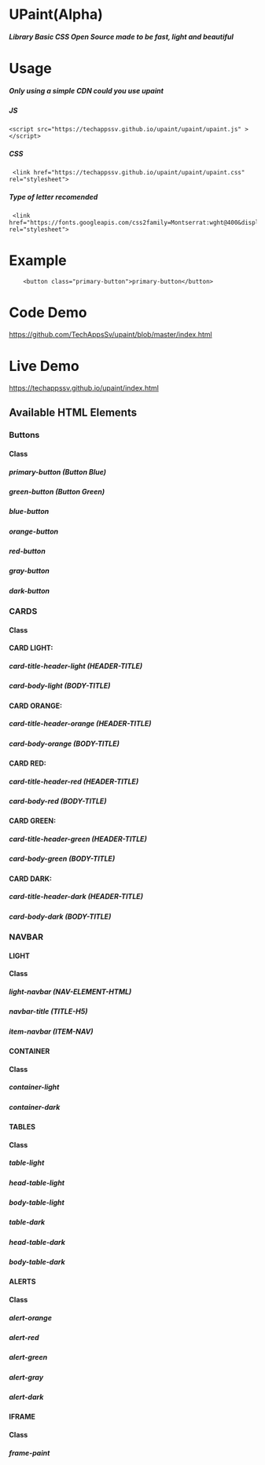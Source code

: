 # UPaint(Alpha)
##### Library Basic CSS Open Source made to be fast, light and beautiful

# Usage
##### Only using a simple CDN could you use upaint

##### JS
~~~
<script src="https://techappssv.github.io/upaint/upaint/upaint.js" ></script>

~~~
##### CSS
~~~
 <link href="https://techappssv.github.io/upaint/upaint/upaint.css" rel="stylesheet">

~~~
##### Type of letter recomended
~~~
 <link href="https://fonts.googleapis.com/css2family=Montserrat:wght@400&display=swap" rel="stylesheet">

~~~
# Example
~~~
    <button class="primary-button">primary-button</button>
~~~

#  Code Demo 

 https://github.com/TechAppsSv/upaint/blob/master/index.html

 # Live Demo
 https://techappssv.github.io/upaint/index.html

## Available HTML Elements
### Buttons

#### Class
##### primary-button (Button Blue)
##### green-button (Button Green)
##### blue-button
##### orange-button
##### red-button
##### gray-button
##### dark-button

### CARDS

#### Class

#### CARD LIGHT:
##### card-title-header-light (HEADER-TITLE)
##### card-body-light (BODY-TITLE)

#### CARD ORANGE:
##### card-title-header-orange (HEADER-TITLE)
##### card-body-orange (BODY-TITLE)


#### CARD RED:
##### card-title-header-red (HEADER-TITLE)
##### card-body-red (BODY-TITLE)


#### CARD GREEN:
##### card-title-header-green (HEADER-TITLE)
##### card-body-green (BODY-TITLE)


#### CARD DARK:
##### card-title-header-dark (HEADER-TITLE)
##### card-body-dark (BODY-TITLE)

### NAVBAR

#### LIGHT

#### Class

##### light-navbar (NAV-ELEMENT-HTML)
##### navbar-title (TITLE-H5)
##### item-navbar (ITEM-NAV)

#### CONTAINER

#### Class

##### container-light
##### container-dark


#### TABLES

#### Class

##### table-light
##### head-table-light
##### body-table-light
##### table-dark
##### head-table-dark
##### body-table-dark


#### ALERTS

#### Class

##### alert-orange
##### alert-red
##### alert-green
##### alert-gray
##### alert-dark

#### IFRAME

#### Class

##### frame-paint


